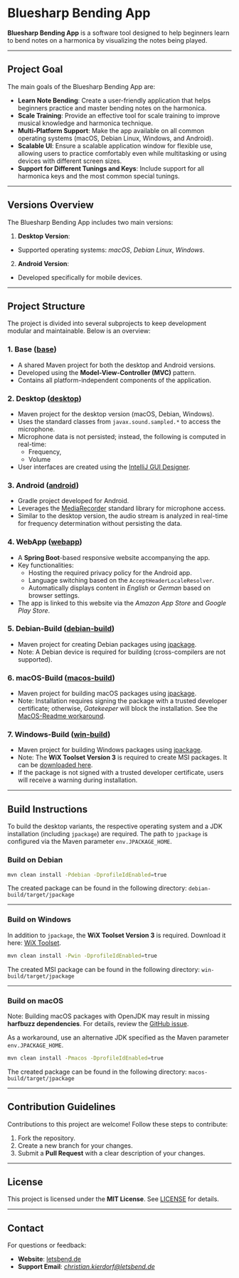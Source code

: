 # Bluesharp Bending App

**Bluesharp Bending App** is a software tool designed to help beginners learn to bend notes on a harmonica by
visualizing the notes being played.

---

## Project Goal

The main goals of the Bluesharp Bending App are:

- **Learn Note Bending**: Create a user-friendly application that helps beginners practice and master bending notes on
  the harmonica.
- **Scale Training**: Provide an effective tool for scale training to improve musical knowledge and harmonica technique.
- **Multi-Platform Support**: Make the app available on all common operating systems (macOS, Debian Linux, Windows, and
  Android).
- **Scalable UI**: Ensure a scalable application window for flexible use, allowing users to practice comfortably even
  while multitasking or using devices with different screen sizes.
- **Support for Different Tunings and Keys**: Include support for all harmonica keys and the most common special
  tunings.

---

## Versions Overview

The Bluesharp Bending App includes two main versions:

1. **Desktop Version**:

- Supported operating systems: *macOS*, *Debian Linux*, *Windows*.

2. **Android Version**:

- Developed specifically for mobile devices.

---

## Project Structure

The project is divided into several subprojects to keep development modular and maintainable. Below is an overview:

### 1. **Base** ([base](base))

- A shared Maven project for both the desktop and Android versions.
- Developed using the **Model-View-Controller (MVC)** pattern.
- Contains all platform-independent components of the application.

### 2. **Desktop** ([desktop](desktop))

- Maven project for the desktop version (macOS, Debian, Windows).
- Uses the standard classes from `javax.sound.sampled.*` to access the microphone.
- Microphone data is not persisted; instead, the following is computed in real-time:
    - Frequency,
    - Volume
- User interfaces are created using
  the [IntelliJ GUI Designer](https://www.jetbrains.com/help/idea/creating-and-opening-forms.html).

### 3. **Android** ([android](android))

- Gradle project developed for Android.
- Leverages the [MediaRecorder](https://developer.android.com/reference/android/media/MediaRecorder) standard library
  for microphone access.
- Similar to the desktop version, the audio stream is analyzed in real-time for frequency determination without
  persisting the data.

### 4. **WebApp** ([webapp](webapp))

- A **Spring Boot**-based responsive website accompanying the app.
- Key functionalities:
    - Hosting the required privacy policy for the Android app.
    - Language switching based on the `AcceptHeaderLocaleResolver`.
    - Automatically displays content in *English* or *German* based on browser settings.
- The app is linked to this website via the *Amazon App Store* and *Google Play Store*.

### 5. **Debian-Build** ([debian-build](debian-build))

- Maven project for creating Debian packages using [jpackage](https://openjdk.org/jeps/392).
- Note: A Debian device is required for building (cross-compilers are not supported).

### 6. **macOS-Build** ([macos-build](macos-build))

- Maven project for building macOS packages using [jpackage](https://openjdk.org/jeps/392).
- Note: Installation requires signing the package with a trusted developer certificate; otherwise, *Gatekeeper* will
  block the installation. See the [MacOS-Readme workaround](https://www.letsbend.de/download/readme_macos.txt).

### 7. **Windows-Build** ([win-build](win-build))

- Maven project for building Windows packages using [jpackage](https://openjdk.org/jeps/392).
- Note: The **WiX Toolset Version 3** is required to create MSI packages. It can
  be [downloaded here](https://github.com/wixtoolset/wix3/releases).
- If the package is not signed with a trusted developer certificate, users will receive a warning during installation.

---

## Build Instructions

To build the desktop variants, the respective operating system and a JDK installation (including `jpackage`) are
required. The path to `jpackage` is configured via the Maven parameter `env.JPACKAGE_HOME`.

### Build on Debian

```bash
mvn clean install -Pdebian -DprofileIdEnabled=true
```

The created package can be found in the following directory:
`debian-build/target/jpackage`

---

### Build on Windows

In addition to `jpackage`, the **WiX Toolset Version 3** is required. Download it
here: [WiX Toolset](https://github.com/wixtoolset/wix3/releases).

```bash
mvn clean install -Pwin -DprofileIdEnabled=true
```

The created MSI package can be found in the following directory:
`win-build/target/jpackage`

---

### Build on macOS

Note: Building macOS packages with OpenJDK may result in missing **harfbuzz dependencies**. For details, review
the [GitHub issue](https://github.com/JetBrains/compose-multiplatform/issues/3107).

As a workaround, use an alternative JDK specified as the Maven parameter `env.JPACKAGE_HOME`.

```bash
mvn clean install -Pmacos -DprofileIdEnabled=true
```

The created package can be found in the following directory:
`macos-build/target/jpackage`

---

## Contribution Guidelines

Contributions to this project are welcome! Follow these steps to contribute:

1. Fork the repository.
2. Create a new branch for your changes.
3. Submit a **Pull Request** with a clear description of your changes.

---

## License

This project is licensed under the **MIT License**. See [LICENSE](LICENSE) for details.

---

## Contact

For questions or feedback:

- **Website**: [letsbend.de](https://www.letsbend.de)
- **Support Email**: *christian.kierdorf@letsbend.de*